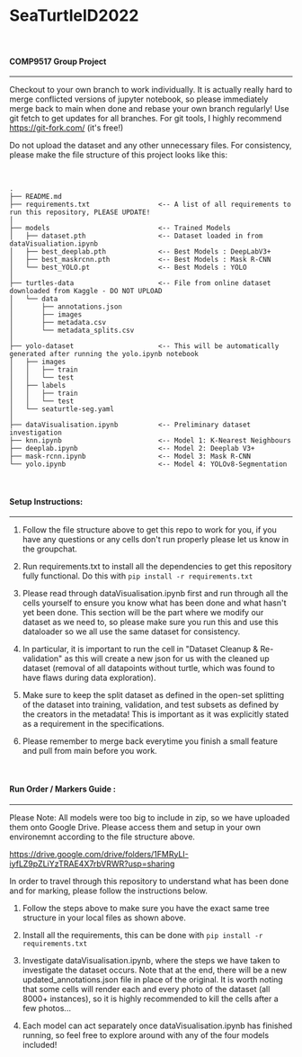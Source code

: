 # SeaTurtleID2022

<br />

#### COMP9517 Group Project

---

Checkout to your own branch to work individually. It is actually really hard to merge conflicted versions of jupyter notebook, so please immediately merge back to main when done and rebase your own branch regularly! Use git fetch to get updates for all branches. For git tools, I highly recommend https://git-fork.com/ (it's free!)

Do not upload the dataset and any other unnecessary files. For consistency, please make the file structure of this project looks like this:

<br />


```
.
├── README.md
├── requirements.txt                 <-- A list of all requirements to run this repository, PLEASE UPDATE!
│
├── models                           <-- Trained Models
│   ├── dataset.pth                  <-- Dataset loaded in from dataVisualiation.ipynb
│   ├── best_deeplab.pth             <-- Best Models : DeepLabV3+
│   ├── best_maskrcnn.pth            <-- Best Models : Mask R-CNN
│   └── best_YOLO.pt                 <-- Best Models : YOLO
│
├── turtles-data                     <-- File from online dataset downloaded from Kaggle - DO NOT UPLOAD
│   └── data
│       ├── annotations.json
│       ├── images
│       ├── metadata.csv
│       └── metadata_splits.csv
│
├── yolo-dataset                     <-- This will be automatically generated after running the yolo.ipynb notebook
│   ├── images
│   │   ├── train
│   │   └── test
│   ├── labels
│   │   ├── train
│   │   └── test
│   └── seaturtle-seg.yaml
│
├── dataVisualisation.ipynb          <-- Preliminary dataset investigation
├── knn.ipynb                        <-- Model 1: K-Nearest Neighbours
├── deeplab.ipynb                    <-- Model 2: Deeplab V3+
├── mask-rcnn.ipynb                  <-- Model 3: Mask R-CNN
└── yolo.ipynb                       <-- Model 4: YOLOv8-Segmentation
```

<br />

#### Setup Instructions:

---

1. Follow the file structure above to get this repo to work for you, if you have any questions or any cells don't run properly please let us know in the groupchat.

2. Run requirements.txt to install all the dependencies to get this repository fully functional. Do this with ```pip install -r requirements.txt ```
   
3. Please read through dataVisualisation.ipynb first and run through all the cells yourself to ensure you know what has been done and what hasn't yet been done. This section will be the part where we modify our dataset as we need to, so please make sure you run this and use this dataloader so we all use the same dataset for consistency.

4. In particular, it is important to run the cell in "Dataset Cleanup & Re-validation" as this will create a new json for us with the cleaned up dataset (removal of all datapoints without turtle, which was found to have flaws during data exploration). 
   
5. Make sure to keep the split dataset as defined in the open-set splitting of the dataset into training, validation, and test subsets as defined by the creators in the metadata! This is important as it was explicitly stated as a requirement in the specifications.

6. Please remember to merge back everytime you finish a small feature and pull from main before you work.


<br />

#### Run Order / Markers Guide : 

---

Please Note: All models were too big to include in zip, so we have uploaded them onto Google Drive. Please access them and setup in your own environemnt according to the file structure above. 

https://drive.google.com/drive/folders/1FMRyLI-iyfLZ9pZLiYzTRAE4X7rbVRWR?usp=sharing

In order to travel through this repository to understand what has been done and for marking, please follow the instructions below.

1. Follow the steps above to make sure you have the exact same tree structure in your local files as shown above.
   
2. Install all the requirements, this can be done with ```pip install -r requirements.txt ```

3. Investigate dataVisualisation.ipynb, where the steps we have taken to investigate the dataset occurs. Note that at the end, there will be a new updated_annotations.json file in place of the original. It is worth noting that some cells will render each and every photo of the dataset (all 8000+ instances), so it is highly recommended to kill the cells after a few photos...

4. Each model can act separately once dataVisualisation.ipynb has finished running, so feel free to explore around with any of the four models included!